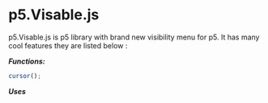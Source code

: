 # p5.Visable.js

p5.Visable.js is p5 library with brand new visibility menu for p5. It has many cool features they are listed below :

**_Functions:_**

```Javascript
cursor();
```

**_Uses_**
